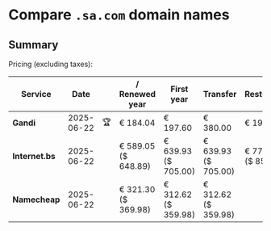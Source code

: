 # Compare `.sa.com` domain names

## Summary

Pricing (excluding taxes):

| Service | Date |  | / Renewed year | First year | Transfer | Restoration |
|--|--|--|--|--|--|--|
| **Gandi** | 2025-06-22 | 🏆 | € 184.04 | € 197.60 | € 380.00 | € 197.60 |
| **Internet.bs** | 2025-06-22 |  | € 589.05<br>($ 648.89) | € 639.93<br>($ 705.00) | € 639.93<br>($ 705.00) | € 775.15<br>($ 853.89) |
| **Namecheap** | 2025-06-22 |  | € 321.30<br>($ 369.98) | € 312.62<br>($ 359.98) | € 312.62<br>($ 359.98) |  |
